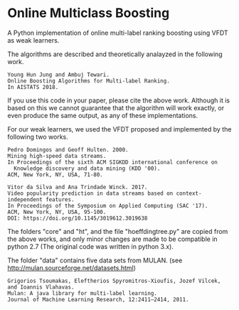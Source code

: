 # Online Multiclass Boosting
A Python implementation of online multi-label ranking boosting using VFDT as weak learners. 

The algorithms are described and theoretically analayzed in the following work. 
```
Young Hun Jung and Ambuj Tewari. 
Online Boosting Algorithms for Multi-label Ranking.
In AISTATS 2018.
```

If you use this code in your paper, please cite the above work. Although it is based on this we cannot guarantee that the algorithm will work exactly, or even produce the same output, as any of these implementations.

For our weak learners, we used the VFDT proposed and implemented by the following two works. 

```
Pedro Domingos and Geoff Hulten. 2000. 
Mining high-speed data streams.
In Proceedings of the sixth ACM SIGKDD international conference on
  Knowledge discovery and data mining (KDD '00). 
ACM, New York, NY, USA, 71-80.
```

```
Vitor da Silva and Ana Trindade Winck. 2017.
Video popularity prediction in data streams based on context-independent features. 
In Proceedings of the Symposium on Applied Computing (SAC '17). 
ACM, New York, NY, USA, 95-100. 
DOI: https://doi.org/10.1145/3019612.3019638
```

The folders "core" and "ht", and the file "hoeffdingtree.py" are copied from the above works, and only minor changes are made to be compatible in python 2.7 (The original code was written in python 3.x). 

The folder "data" contains five data sets from MULAN. (see http://mulan.sourceforge.net/datasets.html)

```
Grigorios Tsoumakas, Eleftherios Spyromitros-Xioufis, Jozef Vilcek, and Ioannis Vlahavas.
Mulan: A java library for multi-label learning.
Journal of Machine Learning Research, 12:2411–2414, 2011.
```